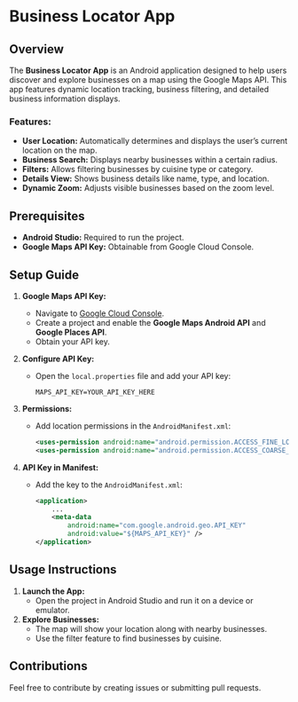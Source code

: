 # Business Locator App

## Overview
The **Business Locator App** is an Android application designed to help users discover and explore businesses on a map using the Google Maps API. This app features dynamic location tracking, business filtering, and detailed business information displays. 

### Features:
- **User Location:** Automatically determines and displays the user’s current location on the map.
- **Business Search:** Displays nearby businesses within a certain radius.
- **Filters:** Allows filtering businesses by cuisine type or category.
- **Details View:** Shows business details like name, type, and location.
- **Dynamic Zoom:** Adjusts visible businesses based on the zoom level.

## Prerequisites
- **Android Studio:** Required to run the project.
- **Google Maps API Key:** Obtainable from Google Cloud Console.

## Setup Guide

1. **Google Maps API Key:**
    - Navigate to [Google Cloud Console](https://console.cloud.google.com/).
    - Create a project and enable the **Google Maps Android API** and **Google Places API**.
    - Obtain your API key.

2. **Configure API Key:**
    - Open the `local.properties` file and add your API key:
      ```properties
      MAPS_API_KEY=YOUR_API_KEY_HERE
      ```

3. **Permissions:**
    - Add location permissions in the `AndroidManifest.xml`:
      ```xml
      <uses-permission android:name="android.permission.ACCESS_FINE_LOCATION" />
      <uses-permission android:name="android.permission.ACCESS_COARSE_LOCATION" />
      ```

4. **API Key in Manifest:**
    - Add the key to the `AndroidManifest.xml`:
      ```xml
      <application>
          ...
          <meta-data
              android:name="com.google.android.geo.API_KEY"
              android:value="${MAPS_API_KEY}" />
      </application>
      ```

## Usage Instructions
1. **Launch the App:**
    - Open the project in Android Studio and run it on a device or emulator.
2. **Explore Businesses:**
    - The map will show your location along with nearby businesses.
    - Use the filter feature to find businesses by cuisine.

## Contributions
Feel free to contribute by creating issues or submitting pull requests. 
